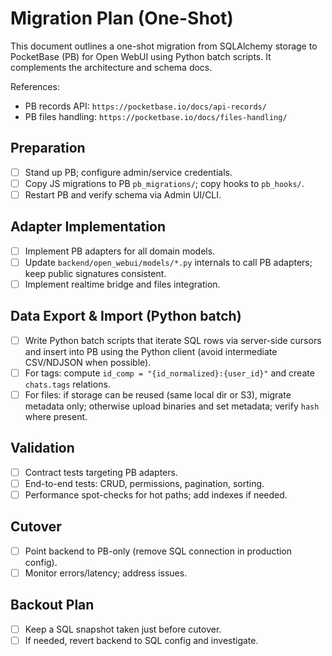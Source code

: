 # Migration Plan (One-Shot)

This document outlines a one-shot migration from SQLAlchemy storage to PocketBase (PB) for Open WebUI using Python batch scripts. It complements the architecture and schema docs.

References:
- PB records API: `https://pocketbase.io/docs/api-records/`
- PB files handling: `https://pocketbase.io/docs/files-handling/`

## Preparation
- [ ] Stand up PB; configure admin/service credentials.
- [ ] Copy JS migrations to PB `pb_migrations/`; copy hooks to `pb_hooks/`.
- [ ] Restart PB and verify schema via Admin UI/CLI.

## Adapter Implementation
- [ ] Implement PB adapters for all domain models.
- [ ] Update `backend/open_webui/models/*.py` internals to call PB adapters; keep public signatures consistent.
- [ ] Implement realtime bridge and files integration.

## Data Export & Import (Python batch)
- [ ] Write Python batch scripts that iterate SQL rows via server-side cursors and insert into PB using the Python client (avoid intermediate CSV/NDJSON when possible).
- [ ] For tags: compute `id_comp = "{id_normalized}:{user_id}"` and create `chats.tags` relations.
- [ ] For files: if storage can be reused (same local dir or S3), migrate metadata only; otherwise upload binaries and set metadata; verify `hash` where present.

## Validation
- [ ] Contract tests targeting PB adapters.
- [ ] End-to-end tests: CRUD, permissions, pagination, sorting.
- [ ] Performance spot-checks for hot paths; add indexes if needed.

## Cutover
- [ ] Point backend to PB-only (remove SQL connection in production config).
- [ ] Monitor errors/latency; address issues.

## Backout Plan
- [ ] Keep a SQL snapshot taken just before cutover.
- [ ] If needed, revert backend to SQL config and investigate.